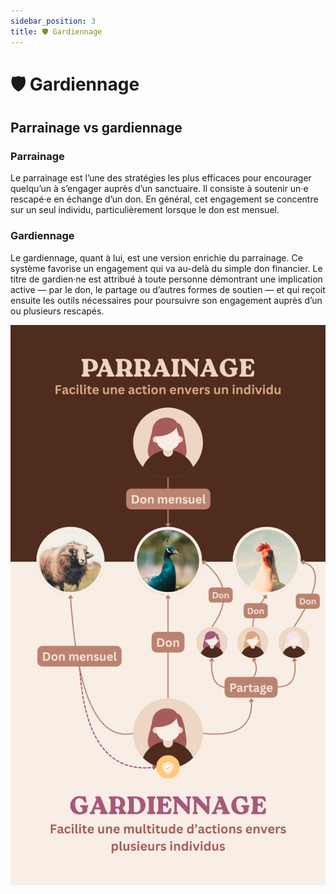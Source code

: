```yaml
---
sidebar_position: 3
title: 🛡️ Gardiennage
---
```


# 🛡️ Gardiennage

## Parrainage vs gardiennage

### Parrainage
Le parrainage est l’une des stratégies les plus efficaces pour encourager quelqu’un à s’engager auprès d’un sanctuaire. Il consiste à soutenir un·e rescapé·e en échange d’un don. En général, cet engagement se concentre sur un seul individu, particulièrement lorsque le don est mensuel.

### Gardiennage
Le gardiennage, quant à lui, est une version enrichie du parrainage. Ce système favorise un engagement qui va au-delà du simple don financier. Le titre de gardien·ne est attribué à toute personne démontrant une implication active — par le don, le partage ou d’autres formes de soutien — et qui reçoit ensuite les outils nécessaires pour poursuivre son engagement auprès d’un ou plusieurs rescapés.

![Gardiennage vs parrainage](./img/parrainage-vs-gardiennage.png)